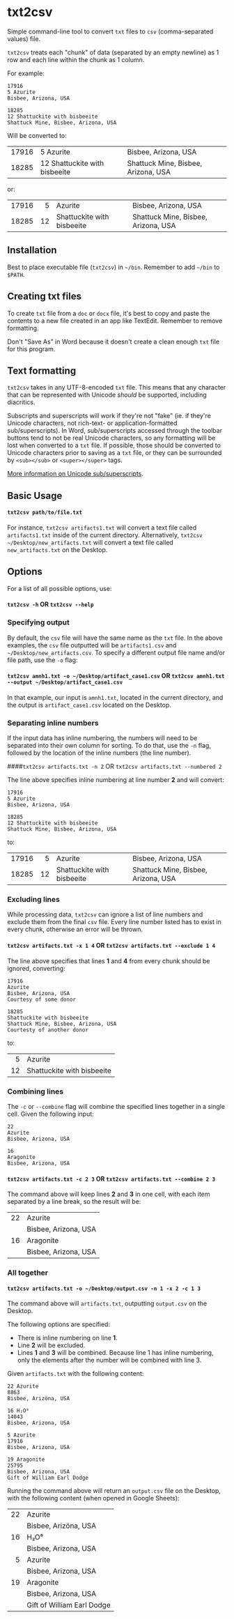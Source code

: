 # txt2csv
Simple command-line tool to convert `txt` files to `csv` (comma-separated values) file.

`txt2csv` treats each "chunk" of data (separated by an empty newline) as 1 row and each line within the chunk as 1 column.

For example:  
```
17916
5 Azurite
Bisbee, Arizona, USA
 
18285
12 Shattuckite with bisbeeite
Shattuck Mine, Bisbee, Arizona, USA
```

Will be converted to:  

|       |                               |                                     |
|------:|-------------------------------|-------------------------------------|
| 17916 | 5 Azurite                     | Bisbee, Arizona, USA                |
| 18285 | 12 Shattuckite with bisbeeite | Shattuck Mine, Bisbee, Arizona, USA |

or:

|       |    |                            |                                     |
|------:|---:|----------------------------|-------------------------------------|
| 17916 | 5  | Azurite                    | Bisbee, Arizona, USA                |
| 18285 | 12 | Shattuckite with bisbeeite | Shattuck Mine, Bisbee, Arizona, USA |

## Installation
Best to place executable file (`txt2csv`) in `~/bin`. Remember to add `~/bin` to `$PATH`.

## Creating txt files
To create `txt` file from a `doc` or `docx` file, it's best to copy and paste the contents to a new file created in an app like TextEdit. Remember to remove formatting.

Don't "Save As" in Word because it doesn't create a clean enough `txt` file for this program.

## Text formatting
`txt2csv` takes in any UTF-8-encoded `txt` file. This means that any character that can be represented with Unicode *should* be supported, including diacritics. 

Subscripts and superscripts will work if they're not "fake" (ie. if they're Unicode characters, not rich-text- or application-formatted sub/superscripts). In Word, sub/superscripts accessed through the toolbar buttons tend to not be real Unicode characters, so any formatting will be lost when converted to a `txt` file. If possible, those should be converted to Unicode characters prior to saving as a `txt` file, or they can be surrounded by `<sub></sub>` or `<super></super>` tags.

[More information on Unicode sub/superscripts](https://en.wikipedia.org/wiki/Unicode_subscripts_and_superscripts).

## Basic Usage
#### `txt2csv path/to/file.txt`

For instance, `txt2csv artifacts1.txt` will convert a text file called `artifacts1.txt` inside of the current directory. Alternatively, `txt2csv ~/Desktop/new_artifacts.txt` will convert a text file called `new_artifacts.txt` on the Desktop.

## Options
For a list of all possible options, use:
#### `txt2csv -h` OR `txt2csv --help`

### Specifying output
By default, the `csv` file will have the same name as the `txt` file. In the above examples, the `csv` file outputted will be `artifacts1.csv` and `~/Desktop/new_artifacts.csv`. To specify a different output file name and/or file path, use the `-o` flag:

#### `txt2csv amnh1.txt -o ~/Desktop/artifact_case1.csv` OR `txt2csv amnh1.txt --output ~/Desktop/artifact_case1.csv`

In that example, our input is `amnh1.txt`, located in the current directory, and the output is `artifact_case1.csv` located on the Desktop.

### Separating inline numbers
If the input data has inline numbering, the numbers will need to be separated into their own column for sorting. To do that, use the `-n` flag, followed by the location of the inline numbers (the line number).

####`txt2csv artifacts.txt -n 2` OR `txt2csv artifacts.txt --numbered 2`

The line above specifies inline numbering at line number **2** and will convert:
```
17916
5 Azurite
Bisbee, Arizona, USA
 
18285
12 Shattuckite with bisbeeite
Shattuck Mine, Bisbee, Arizona, USA
```
to:

|       |    |                            |                                     |
|------:|---:|----------------------------|-------------------------------------|
| 17916 | 5  | Azurite                    | Bisbee, Arizona, USA                |
| 18285 | 12 | Shattuckite with bisbeeite | Shattuck Mine, Bisbee, Arizona, USA |

### Excluding lines
While processing data, `txt2csv` can ignore a list of line numbers and exclude them from the final `csv` file. Every line number listed has to exist in every chunk, otherwise an error will be thrown.

#### `txt2csv artifacts.txt -x 1 4` OR `txt2csv artifacts.txt --exclude 1 4`

The line above specifies that lines **1** and **4** from every chunk should be ignored, converting:
```
17916
Azurite
Bisbee, Arizona, USA
Courtesy of some donor
 
18285
Shattuckite with bisbeeite
Shattuck Mine, Bisbee, Arizona, USA
Courtesty of another donor
```
to:

|    |                              |
|---:|------------------------------|
| 5  | Azurite                      |
| 12 | Shattuckite with bisbeeite   |

### Combining lines
The `-c` or `--combine` flag will combine the specified lines together in a single cell. Given the following input:
```
22
Azurite
Bisbee, Arizona, USA
 
16
Aragonite
Bisbee, Arizona, USA
```
#### `txt2csv artifacts.txt -c 2 3` OR `txt2csv artifacts.txt --combine 2 3`
The command above will keep lines **2** and **3** in one cell, with each item separated by a line break, so the result will be:

|    |                      | 
|---:|----------------------|
| 22 | Azurite              |
|    | Bisbee, Arizona, USA |
| 16 | Aragonite            |
|    | Bisbee, Arizona, USA |

### All together
#### `txt2csv artifacts.txt -o ~/Desktop/output.csv -n 1 -x 2 -c 1 3`
The command above will `artifacts.txt`, outputting `output.csv` on the Desktop. 

The following options are specified:

*  There is inline numbering on line **1**.
*  Line **2** will be excluded.
*  Lines **1** and **3** will be combined. Because line 1 has inline numbering, only the elements after the number will be combined with line 3.

Given `artifacts.txt` with the following content:
```
22 Azurite
8863
Bisbee, Arizöna, USA
 
16 H₂O⁸
14043
Bisbee, Arizona, USA
 
5 Azurite
17916
Bisbee, Arizona, USA

19 Aragonite
25795
Bisbee, Arizona, USA
Gift of William Earl Dodge
```

Running the command above will return an `output.csv` file on the Desktop, with the following content (when opened in Google Sheets):

|    |                            |
|---:|----------------------------|
| 22 | Azurite                    |
|    | Bisbee, Arizöna, USA       |
| 16 | H₂O⁸                       |
|    | Bisbee, Arizona, USA       |
| 5  | Azurite                    |
|    | Bisbee, Arizona, USA       |
| 19 | Aragonite                  |
|    | Bisbee, Arizona, USA       |
|    | Gift of William Earl Dodge |

